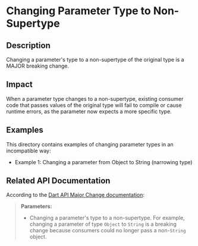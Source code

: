 # Changing Parameter Type to Non-Supertype

## Description
Changing a parameter's type to a non-supertype of the original type is a MAJOR breaking change.

## Impact
When a parameter type changes to a non-supertype, existing consumer code that passes values of the original type will fail to compile or cause runtime errors, as the parameter now expects a more specific type.

## Examples
This directory contains examples of changing parameter types in an incompatible way:
- Example 1: Changing a parameter from Object to String (narrowing type)

## Related API Documentation
According to the [Dart API Major Change documentation](../../api_major_change.md):
> **Parameters:**
> - Changing a parameter's type to a non-supertype. For example, changing a parameter of type `Object` to `String` is a breaking change because consumers could no longer pass a non-`String` object.
